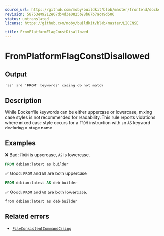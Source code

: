 ```yaml
---
source_url: https://github.com/moby/buildkit/blob/master/frontend/dockerfile/linter/docs/FromPlatformFlagConstDisallowed.md
revision: 58753e89212e07d54d3e0825b28b67b7ac89d506
status: untranslated
license: https://github.com/moby/buildkit/blob/master/LICENSE

title: FromPlatformFlagConstDisallowed
---
```


# FromPlatformFlagConstDisallowed

## Output

```text
'as' and 'FROM' keywords' casing do not match
```

## Description

While Dockerfile keywords can be either uppercase or lowercase, mixing case
styles is not recommended for readability. This rule reports violations where
mixed case style occurs for a `FROM` instruction with an `AS` keyword declaring
a stage name.

## Examples

❌ Bad: `FROM` is uppercase, `AS` is lowercase.

```dockerfile
FROM debian:latest as builder
```

✅ Good: `FROM` and `AS` are both uppercase

```dockerfile
FROM debian:latest AS deb-builder
```

✅ Good: `FROM` and `AS` are both lowercase.

```dockerfile
from debian:latest as deb-builder
```

## Related errors

- [`FileConsistentCommandCasing`](./consistent-instruction-casing.md)
